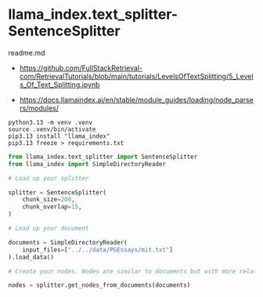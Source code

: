 # llama_index.text_splitter-SentenceSplitter

readme.md

*   https://github.com/FullStackRetrieval-com/RetrievalTutorials/blob/main/tutorials/LevelsOfTextSplitting/5_Levels_Of_Text_Splitting.ipynb

*   https://docs.llamaindex.ai/en/stable/module_guides/loading/node_parsers/modules/

```shell
python3.13 -m venv .venv
source .venv/bin/activate
pip3.13 install "llama_index"
pip3.13 freeze > requirements.txt
```



```python
from llama_index.text_splitter import SentenceSplitter
from llama_index import SimpleDirectoryReader

# Load up your splitter

splitter = SentenceSplitter(
    chunk_size=200,
    chunk_overlap=15,
)

# Load up your document

documents = SimpleDirectoryReader(
    input_files=["../../data/PGEssays/mit.txt"]
).load_data()

# Create your nodes. Nodes are similar to documents but with more relationship data added to them.

nodes = splitter.get_nodes_from_documents(documents)
```
